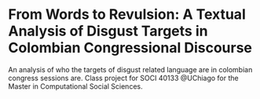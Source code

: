 # From Words to Revulsion: A Textual Analysis of Disgust Targets in Colombian Congressional Discourse
An analysis of who the targets of disgust related language are in colombian congress sessions are. Class project for SOCI 40133 @UChiago for the Master in Computational Social Sciences.
